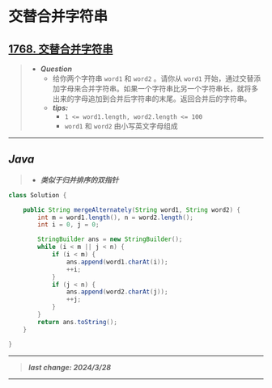 # 交替合并字符串

## [1768. 交替合并字符串](https://leetcode.cn/problems/merge-strings-alternately/)

> - ***Question***
>   - 给你两个字符串 `word1` 和 `word2` 。请你从 `word1` 开始，通过交替添加字母来合并字符串。如果一个字符串比另一个字符串长，就将多出来的字母追加到合并后字符串的末尾。返回合并后的字符串。
>   - ***tips:***
>     - `1 <= word1.length, word2.length <= 100`
>     - `word1` 和 `word2` 由小写英文字母组成

---

## *Java*

> - ***类似于归并排序的双指针***

```java
class Solution {

    public String mergeAlternately(String word1, String word2) {
        int m = word1.length(), n = word2.length();
        int i = 0, j = 0;

        StringBuilder ans = new StringBuilder();
        while (i < m || j < n) {
            if (i < m) {
                ans.append(word1.charAt(i));
                ++i;
            }
            if (j < n) {
                ans.append(word2.charAt(j));
                ++j;
            }
        }
        return ans.toString();
    }

}
```

---

> ***last change: 2024/3/28***

---
